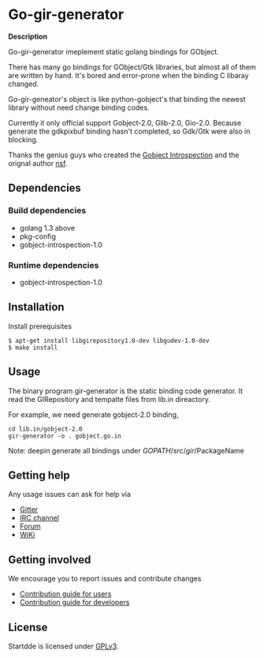 # Go-gir-generator

**Description**

Go-gir-generator imeplement static golang bindings for GObject.

There has many go bindings for GObject/Gtk libraries, but almost all of them
are written by hand. It's bored and error-prone when the binding C libaray changed.

Go-gir-geneator's object is like python-gobject's that binding the newest library
without need change binding codes.

Currently it only official support Gobject-2.0, Glib-2.0, Gio-2.0.
Because generate the gdkpixbuf binding hasn't completed, so Gdk/Gtk were
also in blocking.


Thanks the genius guys who created the
[Gobject Introspection](https://wiki.gnome.org/action/show/Projects/GObjectIntrospection)
and the orignal author [nsf](https://github.com/nsf/gogobject).

## Dependencies

### Build dependencies

- golang 1.3 above
- pkg-config
- gobject-introspection-1.0

### Runtime dependencies

- gobject-introspection-1.0

## Installation

Install prerequisites

```
$ apt-get install libgirepository1.0-dev libgudev-1.0-dev
$ make install
```

## Usage

The binary program gir-generator is the static binding
code generator.
It read the GIRepository and tempalte files from lib.in direactory.

For example, we need generate gobject-2.0 binding,

```
cd lib.in/gobject-2.0
gir-generator -o . gobject.go.in
```

Note: deepin generate all bindings under $GOPATH/src/gir/$PackageName

## Getting help

Any usage issues can ask for help via

* [Gitter](https://gitter.im/orgs/linuxdeepin/rooms)
* [IRC channel](https://webchat.freenode.net/?channels=deepin)
* [Forum](https://bbs.deepin.org)
* [WiKi](http://wiki.deepin.org/)

## Getting involved

We encourage you to report issues and contribute changes

* [Contribution guide for users](http://wiki.deepin.org/index.php?title=Contribution_Guidelines_for_Users)
* [Contribution guide for developers](http://wiki.deepin.org/index.php?title=Contribution_Guidelines_for_Developers)

## License

Startdde is licensed under [GPLv3](LICENSE).

